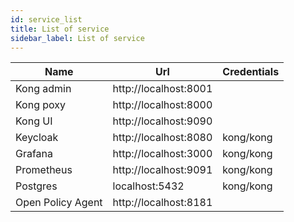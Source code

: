 ```yaml
---
id: service_list
title: List of service
sidebar_label: List of service
---
```


| Name                   | Url                          | Credentials     |
|------------------------|------------------------------|-----------------|
| Kong admin             | http://localhost:8001        |                 |
| Kong poxy              | http://localhost:8000        |                 |
| Kong UI                | http://localhost:9090        |                 |
| Keycloak               | http://localhost:8080        | kong/kong       |
| Grafana                | http://localhost:3000        | kong/kong       |
| Prometheus             | http://localhost:9091        | kong/kong       |
| Postgres               | localhost:5432               | kong/kong       |
| Open Policy Agent      | http://localhost:8181       |                 |
